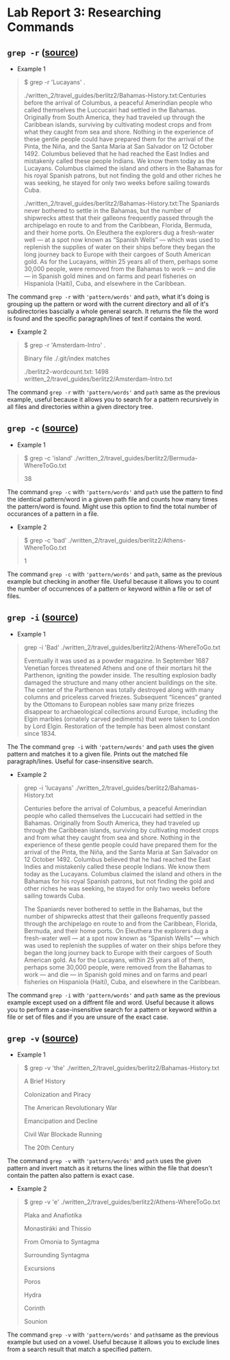 # Lab Report 3: Researching Commands 

## ```grep -r``` ([source](https://www.cyberciti.biz/faq/howto-use-grep-command-in-linux-unix/))
- Example 1
> $ grep -r 'Lucayans' .
> 
>./written_2/travel_guides/berlitz2/Bahamas-History.txt:Centuries before the arrival of Columbus, a peaceful Amerindian people who called themselves the Luccucairi had settled in the Bahamas. Originally from South America, they had traveled up through the Caribbean islands, surviving by cultivating modest crops and from what they caught from sea and shore. Nothing in the experience of these gentle people could have prepared them for the arrival of the Pinta, the Niña, and the Santa Maria at San Salvador on 12 October 1492. Columbus believed that he had reached the East Indies and mistakenly called these people Indians. We know them today as the Lucayans. Columbus claimed the island and others in the Bahamas for his royal Spanish patrons, but not finding the gold and other riches he was seeking, he stayed for only two weeks before sailing towards Cuba.
>
>./written_2/travel_guides/berlitz2/Bahamas-History.txt:The Spaniards never bothered to settle in the Bahamas, but the number of shipwrecks attest that their galleons frequently passed through the archipelago en route to and from the Caribbean, Florida, Bermuda, and their home ports. On Eleuthera the explorers dug a fresh-water well — at a spot now known as “Spanish Wells” — which was used to replenish the supplies of water on their ships before they began the long journey back to Europe with their cargoes of South American gold. As for the Lucayans, within 25 years all of them, perhaps some 30,000 people, were removed from the Bahamas to work — and die — in Spanish gold mines and on farms and pearl fisheries on Hispaniola (Haiti), Cuba, and elsewhere in the Caribbean.

The command ```grep -r``` with ```'pattern/words'``` and ```path```, what it's doing is grouping up the pattern or word with the current directory and all of it's subdirectories bascially a whole general search. It returns the file the word is found and the specific paragraph/lines of text if contains the word. 
- Example 2
> $ grep -r 'Amsterdam-Intro' . 
>
>  Binary file ./.git/index matches
> 
> ./berlitz2-wordcount.txt:   1498 written_2/travel_guides/berlitz2/Amsterdam-Intro.txt

The command ```grep -r``` with ```'pattern/words'``` and ```path``` same as the previous example, useful because it allows you to search for a pattern recursively in all files and directories within a given directory tree. 

## ```grep -c``` ([source](https://www.cyberciti.biz/faq/howto-use-grep-command-in-linux-unix/))
- Example 1
> $ grep -c 'island' ./written_2/travel_guides/berlitz2/Bermuda-WhereToGo.txt
> 
> 38

The command ```grep -c``` with ```'pattern/words'``` and ```path``` use the pattern to find the identical pattern/word in a gioven path file and counts how many times the pattern/word is found. Might use this option to find the total number of occurances of a pattern in a file. 

- Example 2  
> $ grep -c 'bad' ./written_2/travel_guides/berlitz2/Athens-WhereToGo.txt 
>  
> 1

The command ```grep -c``` with ```'pattern/words'``` and ```path```, same as the previous example but checking in another file. Useful because it allows you to count the number of occurrences of a pattern or keyword within a file or set of files. 

## ```grep -i``` ([source](https://www.cyberciti.biz/faq/howto-use-grep-command-in-linux-unix/))
- Example 1
> grep -i 'Bad' ./written_2/travel_guides/berlitz2/Athens-WhereToGo.txt
> 
> Eventually it was used as a powder magazine. In September 1687 Venetian forces threatened Athens and one of their mortars hit the Parthenon, igniting the powder inside. The resulting explosion badly damaged the structure and many other ancient buildings on the site. The center of the Parthenon was totally destroyed along with many columns and priceless carved friezes. Subsequent “licences” granted by the Ottomans to European nobles saw many prize friezes disappear to archaeological collections around Europe, including the Elgin marbles (ornately carved pediments) that were taken to London by Lord Elgin. Restoration of the temple has been almost constant since 1834.

The The command ```grep -i``` with ```'pattern/words'``` and ```path``` uses the given pattern and matches it to a given file. Prints out the matched file paragraph/lines. Useful for case-insensitive search. 
- Example 2 
> grep -i 'lucayans' ./written_2/travel_guides/berlitz2/Bahamas-History.txt
> 
> Centuries before the arrival of Columbus, a peaceful Amerindian people who called themselves the Luccucairi had settled in the Bahamas. Originally from South America, they had traveled up through the Caribbean islands, surviving by cultivating modest crops and from what they caught from sea and shore. Nothing in the experience of these gentle people could have prepared them for the arrival of the Pinta, the Niña, and the Santa Maria at San Salvador on 12 October 1492. Columbus believed that he had reached the East Indies and mistakenly called these people Indians. We know them today as the Lucayans. Columbus claimed the island and others in the Bahamas for his royal Spanish patrons, but not finding the gold and other riches he was seeking, he stayed for only two weeks before sailing towards Cuba.
> 
> The Spaniards never bothered to settle in the Bahamas, but the number of shipwrecks attest that their galleons frequently passed through the archipelago en route to and from the Caribbean, Florida, Bermuda, and their home ports. On Eleuthera the explorers dug a fresh-water well — at a spot now known as “Spanish Wells” — which was used to replenish the supplies of water on their ships before they began the long journey back to Europe with their cargoes of South American gold. As for the Lucayans, within 25 years all of them, perhaps some 30,000 people, were removed from the Bahamas to work — and die — in Spanish gold mines and on farms and pearl fisheries on Hispaniola (Haiti), Cuba, and elsewhere in the Caribbean.

The command ```grep -i``` with ```'pattern/words'``` and ```path``` same as the previous example except used on a diffrent file and word. Useful because it allows you to perform a case-insensitive search for a pattern or keyword within a file or set of files and if you are unsure of the exact case. 

##  ```grep -v``` ([source](https://www.cyberciti.biz/faq/howto-use-grep-command-in-linux-unix/))
- Example 1
> $ grep -v 'the' ./written_2/travel_guides/berlitz2/Bahamas-History.txt
> 
> A Brief History
> 
> Colonization and Piracy
> 
> The American Revolutionary War
> 
> Emancipation and Decline
> 
> Civil War Blockade Running
> 
> The 20th Century

The command ```grep -v``` with ```'pattern/words'``` and ```path``` uses the given pattern and invert match as it returns the lines within the file that doesn't contain the patten also pattern is exact case. 
- Example 2 
> $ grep -v 'e' ./written_2/travel_guides/berlitz2/Athens-WhereToGo.txt
> 
> Plaka and Anafiotika
> 
> Monastiráki and Thissio
> 
> From Omonia to Syntagma
> 
> Surrounding Syntagma
> 
> Excursions
> 
> Poros
> 
> Hydra
> 
> Corinth
> 
> Sounion

The command ```grep -v``` with ```'pattern/words'``` and ```path```same as the previous example but used on a vowel. Useful because it allows you to exclude lines from a search result that match a specified pattern.
